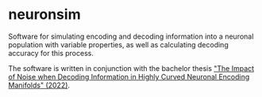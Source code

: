 # neuronsim
Software for simulating encoding and decoding information into a neuronal population with variable properties, as well as calculating decoding accuracy for this process.

The software is written in conjunction with the bachelor thesis ["The Impact of Noise when Decoding Information in Highly Curved Neuronal Encoding Manifolds" (2022)](http://kth.diva-portal.org/smash/record.jsf?pid=diva2%3A1700457&dswid=9212).


